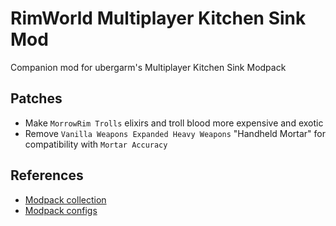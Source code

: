 RimWorld Multiplayer Kitchen Sink Mod
===
Companion mod for ubergarm's Multiplayer Kitchen Sink Modpack

## Patches
- Make `MorrowRim Trolls` elixirs and troll blood more expensive and exotic
- Remove `Vanilla Weapons Expanded Heavy Weapons` "Handheld Mortar" for compatibility with `Mortar Accuracy`

## References
* [Modpack collection](https://steamcommunity.com/workshop/filedetails/?id=2362582693)
* [Modpack configs](https://steamcommunity.com/linkfilter/?url=https://github.com/ubergarm/rimworld-mp-kitchen-sink)

